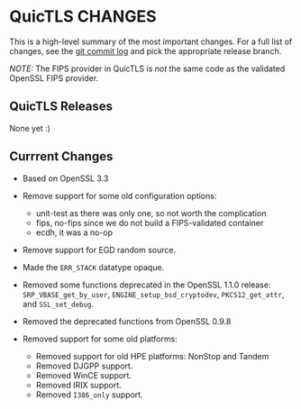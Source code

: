 QuicTLS CHANGES
===============

This is a high-level summary of the most important changes.
For a full list of changes, see the [git commit log][log] and
pick the appropriate release branch.

  [log]: https://github.com/quictls/quictls/commits/

*NOTE:*
The FIPS provider in QuicTLS is *not* the same code as the validated
OpenSSL FIPS provider.

QuicTLS Releases
----------------
None yet :)

Currrent Changes
----------------
- Based on OpenSSL 3.3

- Remove support for some old configuration options:
  - unit-test as there was only one, so not worth the complication
  - fips, no-fips since we do not build a FIPS-validated container
  - ecdh, it was a no-op

- Remove support for EGD random source.

- Made the `ERR_STACK` datatype opaque.

- Removed some functions deprecated in the OpenSSL 1.1.0 release:
`SRP_VBASE_get_by_user`, `ENGINE_setup_bsd_cryptodev`,
`PKCS12_get_attr`, and `SSL_set_debug`.

- Removed the deprecated functions from OpenSSL 0.9.8

- Removed support for some old platforms:
  - Removed support for old HPE platforms: NonStop and Tandem
  - Removed DJGPP support.
  - Removed WinCE support.
  - Removed IRIX support.
  - Removed `I386_only` support.
